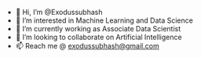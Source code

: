- 👋 Hi, I’m @Exodussubhash
- 👀 I’m interested in Machine Learning and Data Science 
- 🌱 I’m currently working as Associate Data Scientist
- 💞️ I’m looking to collaborate on Artificial Intelligence
- 📫 Reach me @ exodussubhash@gmail.com

<!---
Exodussubhash/Exodussubhash is a ✨ special ✨ repository because its `README.md` (this file) appears on your GitHub profile.
You can click the Preview link to take a look at your changes.
--->
